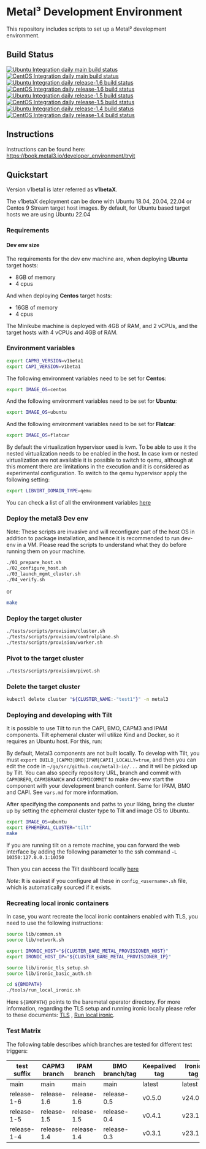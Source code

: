 # Metal³ Development Environment

This repository includes scripts to set up a Metal³ development environment.

## Build Status

[![Ubuntu Integration daily main build status](https://jenkins.nordix.org/buildStatus/icon?job=metal3_daily_main_integration_test_ubuntu&subject=Ubuntu%20daily%20main)](https://jenkins.nordix.org/view/Metal3%20Periodic/job/metal3_daily_main_integration_test_ubuntu/)
[![CentOS Integration daily main build status](https://jenkins.nordix.org/buildStatus/icon?job=metal3_daily_main_integration_test_centos&subject=CentOS%20daily%20main)](https://jenkins.nordix.org/view/Metal3%20Periodic/job/metal3_daily_main_integration_test_centos/)
[![Ubuntu Integration daily release-1.6 build status](https://jenkins.nordix.org/buildStatus/icon?job=metal3_daily_release-1-6_integration_test_ubuntu&subject=Ubuntu%20daily%20release-1.6)](https://jenkins.nordix.org/view/Metal3%20Periodic/job/metal3_daily_release-1-6_integration_test_ubuntu/)
[![CentOS Integration daily release-1.6 build status](https://jenkins.nordix.org/buildStatus/icon?job=metal3_daily_release-1-6_integration_test_centos&subject=CentOS%20daily%20release-1.6)](https://jenkins.nordix.org/view/Metal3%20Periodic/job/metal3_daily_release-1-6_integration_test_centos/)
[![Ubuntu Integration daily release-1.5 build status](https://jenkins.nordix.org/buildStatus/icon?job=metal3_daily_release-1-5_integration_test_ubuntu&subject=Ubuntu%20daily%20release-1.5)](https://jenkins.nordix.org/view/Metal3%20Periodic/job/metal3_daily_release-1-5_integration_test_ubuntu/)
[![CentOS Integration daily release-1.5 build status](https://jenkins.nordix.org/buildStatus/icon?job=metal3_daily_release-1-5_integration_test_centos&subject=CentOS%20daily%20release-1.5)](https://jenkins.nordix.org/view/Metal3%20Periodic/job/metal3_daily_release-1-5_integration_test_centos/)
[![Ubuntu Integration daily release-1.4 build status](https://jenkins.nordix.org/buildStatus/icon?job=metal3_daily_release-1-4_integration_test_ubuntu&subject=Ubuntu%20daily%20release-1.4)](https://jenkins.nordix.org/view/Metal3%20Periodic/job/metal3_daily_release-1-4_integration_test_ubuntu/)
[![CentOS Integration daily release-1.4 build status](https://jenkins.nordix.org/buildStatus/icon?job=metal3_daily_release-1-4_integration_test_centos&subject=CentOS%20daily%20release-1.4)](https://jenkins.nordix.org/view/Metal3%20Periodic/job/metal3_daily_release-1-4_integration_test_centos/)

## Instructions

Instructions can be found here: <https://book.metal3.io/developer_environment/tryit>

## Quickstart

Version v1beta1 is later referred as **v1betaX**.

The v1betaX deployment can be done with Ubuntu 18.04, 20.04, 22.04 or
Centos 9 Stream target host images. By default, for Ubuntu based target hosts
we are using Ubuntu 22.04

### Requirements

#### Dev env size

The requirements for the dev env machine are, when deploying **Ubuntu** target
hosts:

* 8GB of memory
* 4 cpus

And when deploying **Centos** target hosts:

* 16GB of memory
* 4 cpus

The Minikube machine is deployed with 4GB of RAM, and 2 vCPUs, and the target
hosts with 4 vCPUs and 4GB of RAM.

### Environment variables

```sh
export CAPM3_VERSION=v1beta1
export CAPI_VERSION=v1beta1
```

The following environment variables need to be set for **Centos**:

```sh
export IMAGE_OS=centos
```

And the following environment variables need to be set for **Ubuntu**:

```sh
export IMAGE_OS=ubuntu
```

And the following environment variables need to be set for **Flatcar**:

```sh
export IMAGE_OS=flatcar
```

By default the virtualization hypervisor used is kvm. To be able to use it
the nested virtualization needs to be enabled in the host. In case kvm or
nested virtualization are not available it is possible to switch to qemu,
although at this moment there are limitations in the execution and it is
considered as experimental configuration.
To switch to the qemu hypervisor apply the following setting:

```sh
export LIBVIRT_DOMAIN_TYPE=qemu
```

You can check a list of all the environment variables [here](vars.md)

### Deploy the metal3 Dev env

Note: These scripts are invasive and will reconfigure part of the host OS
in addition to package installation, and hence it is recommended to run dev-env
in a VM. Please read the scripts to understand what they do before running them
on your machine.

```sh
./01_prepare_host.sh
./02_configure_host.sh
./03_launch_mgmt_cluster.sh
./04_verify.sh
```

or

```sh
make
```

### Deploy the target cluster

```sh
./tests/scripts/provision/cluster.sh
./tests/scripts/provision/controlplane.sh
./tests/scripts/provision/worker.sh
```

### Pivot to the target cluster

```sh
./tests/scripts/provision/pivot.sh
```

### Delete the target cluster

```sh
kubectl delete cluster "${CLUSTER_NAME:-"test1"}" -n metal3
```

### Deploying and developing with Tilt

It is possible to use Tilt to run the CAPI, BMO, CAPM3 and IPAM components. Tilt
ephemeral cluster will utilize Kind and Docker, so it requires an Ubuntu host.
For this, run:

By default, Metal3 components are not built locally. To develop with Tilt, you
must `export BUILD_[CAPM3|BMO|IPAM|CAPI]_LOCALLY=true`, and then you can edit
the code in `~/go/src/github.com/metal3-io/...` and it will be picked up by
Tilt. You can also specify repository URL, branch and commit with `CAPM3REPO`,
`CAPM3BRANCH` and `CAPM3COMMIT` to make dev-env start the component with your
development branch content. Same for IPAM, BMO and CAPI.
See `vars.md` for more information.

After specifying the components and paths to your liking, bring the cluster up
by setting the ephemeral cluster type to Tilt and image OS to Ubuntu.

```sh
export IMAGE_OS=ubuntu
export EPHEMERAL_CLUSTER="tilt"
make
```

If you are running tilt on a remote machine, you can forward the web interface
by adding the following parameter to the ssh command `-L 10350:127.0.0.1:10350`

Then you can access the Tilt dashboard locally [here](http://127.0.0.1:10350)

*Note*: It is easiest if you configure all these in `config_<username>.sh` file,
which is automatically sourced if it exists.

### Recreating local ironic containers

In case, you want recreate the local ironic containers enabled with TLS, you
need to use the following instructions:

```sh
source lib/common.sh
source lib/network.sh

export IRONIC_HOST="${CLUSTER_BARE_METAL_PROVISIONER_HOST}"
export IRONIC_HOST_IP="${CLUSTER_BARE_METAL_PROVISIONER_IP}"

source lib/ironic_tls_setup.sh
source lib/ironic_basic_auth.sh

cd ${BMOPATH}
./tools/run_local_ironic.sh
```

Here `${BMOPATH}` points to the baremetal operator directory. For more
information, regarding the TLS setup and running ironic locally please refer to
these documents:
[TLS](https://github.com/metal3-io/cluster-api-provider-metal3/blob/main/docs/getting-started.md)
, [Run local ironic](https://github.com/metal3-io/baremetal-operator/blob/main/docs/dev-setup.md).

### Test Matrix

The following table describes which branches are tested for different test triggers:

<!-- markdownlint-disable MD013 -->

| test suffix | CAPM3 branch | IPAM branch  | BMO branch/tag  | Keepalived tag | Ironic tag |
| ----------- | ------------ | -----------  | --------------- | -------------- | ---------- |
| main        | main         | main         | main            | latest         | latest     |
| release-1-6 | release-1.6  | release-1.6  | release-0.5     | v0.5.0         | v24.0.0    |
| release-1-5 | release-1.5  | release-1.5  | release-0.4     | v0.4.1         | v23.1.0    |
| release-1-4 | release-1.4  | release-1.4  | release-0.3     | v0.3.1         | v23.1.0    |

<!-- markdownlint-enable MD013 -->
